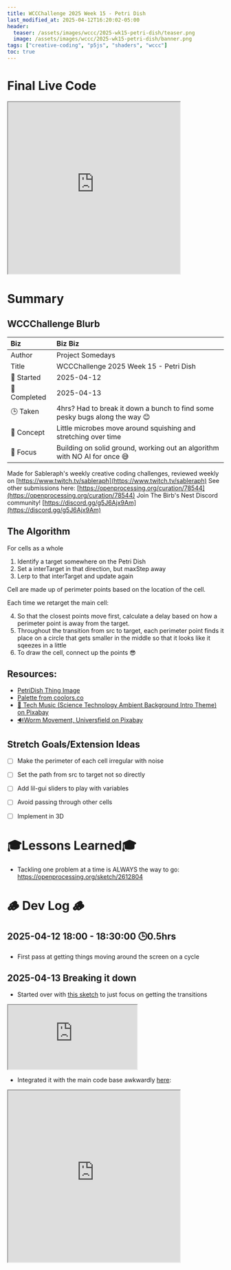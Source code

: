```yaml
---
title: WCCChallenge 2025 Week 15 - Petri Dish
last_modified_at: 2025-04-12T16:20:02-05:00
header:
  teaser: /assets/images/wccc/2025-wk15-petri-dish/teaser.png
  image: /assets/images/wccc/2025-wk15-petri-dish/banner.png
tags: ["creative-coding", "p5js", "shaders", "wccc"]
toc: true
---
```


# Final Live Code
<iframe src="https://openprocessing.org/sketch/2612826/embed/?plusEmbedHash=14069f26&userID=410675&plusEmbedTitle=true&show=sketch" width="400" height="400"></iframe>

# Summary
## WCCChallenge Blurb

| Biz             | Biz Biz                               |
|:--------           | :---------                                |
| Author          | Project Somedays                      |
| Title           | WCCChallenge 2025 Week 15 - Petri Dish |
| 📅 Started      | 2025-04-12        |
| 📅 Completed    | 2025-04-13        |
| 🕒 Taken        | 4hrs? Had to break it down a bunch to find some pesky bugs along the way 😊    |
| 🤯 Concept      | Little microbes move around squishing and stretching over time       |
| 🔎 Focus        | Building on solid ground, working out an algorithm with NO AI for once 😅 |


Made for Sableraph's weekly creative coding challenges, reviewed weekly on [https://www.twitch.tv/sableraph](https://www.twitch.tv/sableraph)
See other submissions here: [https://openprocessing.org/curation/78544](https://openprocessing.org/curation/78544)
Join The Birb's Nest Discord community! [https://discord.gg/g5J6Ajx9Am](https://discord.gg/g5J6Ajx9Am)

## The Algorithm
For cells as a whole
1. Identify a target somewhere on the Petri Dish
2. Set a interTarget in that direction, but maxStep away
3. Lerp to that interTarget and update again

Cell are made up of perimeter points based on the location of the cell.

Each time we retarget the main cell:

4. So that the closest points move first, calculate a delay based on how a perimeter point is away from the target.
5. Throughout the transition from src to target, each perimeter point finds it place on a circle that gets smaller in the middle so that it looks like it sqeezes in a little
6. To draw the cell, connect up the points 😎 

## Resources:
- [PetriDish Thing Image](https://www.freepik.com/free-photo/still-life-world-science-day-chemistry-composition_19334009.htm?log-in=google#fromView=keyword&page=1&position=0&uuid=07057ae8-3715-440f-a4ac-a8f7ccdcd6d6&query=Petri+Dish+Lab)
- [Palette from coolors.co](https://coolors.co/palettes/popular/10%20colors)
- [🎵 Tech Music (Science Technology Ambient Background Intro Theme) on Pixabay](MFCChttps://pixabay.com/music/beats-tech-music-science-technology-ambient-background-intro-theme-300452/)
- [🔊Worm Movement, Universfield on Pixabay](https://pixabay.com/sound-effects/worm-movement-277577/)


## Stretch Goals/Extension Ideas
- [ ] Make the perimeter of each cell irregular with noise
- [ ] Set the path from src to target not so directly
- [ ] Add lil-gui sliders to play with variables
- [ ] Avoid passing through other cells
- [ ] Implement in 3D


# 🎓Lessons Learned🎓
- Tackling one problem at a time is ALWAYS the way to go: https://openprocessing.org/sketch/2612804

# 🪵 Dev Log 🪵
## 2025-04-12 18:00 - 18:30:00 🕒0.5hrs
- First pass at getting things moving around the screen on a cycle

## 2025-04-13 Breaking it down
- Started over with [this sketch](https://editor.p5js.org/projectsomedays/sketches/mCCZHt-IB) to just focus on getting the transitions
<iframe src="https://editor.p5js.org/projectsomedays/full/mCCZHt-IB"></iframe>

- Integrated it with the main code base awkwardly [here](https://openprocessing.org/sketch/2612804):

<iframe src="https://openprocessing.org/sketch/2612804/embed/?plusEmbedHash=240fee10&userID=410675&plusEmbedTitle=true&show=sketch" width="400" height="400"></iframe>